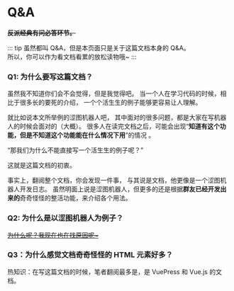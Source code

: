# Q&A

**~~反派经典有问必答环节。~~**

::: tip
虽然都叫 Q&A，但是本页面只是关于这篇文档本身的 Q&A。  
所以，你可以作为看文档看累的放松读物哦~
:::

<h3>Q1: 为什么要写这篇文档？</h3>

虽然我不知道你们会不会觉得，但是我觉得吧。
当一个人在学习代码的时候，相比于很多长的要死的介绍，
一个个活生生的例子能够更容易让人理解。

就比如说本文所举例的涩图机器人吧，
其中面对的很多问题，都是大家在写机器人的时候会面对的（大概）。
很多人在读完文档之后，可能会出现“**知道有这个功能，但是不知道这个功能能在什么情况下用**”的情况 。

“那我们为什么不能直接写一个活生生的例子呢？”

这就是这篇文档的初衷。

事实上，翻阅整个文档，你会发现一件事，
与其说是文档，他更像是一个<Curtain>涩图</Curtain>机器人开发日志。
虽然明面上说是涩图机器人，但更多的还是根据**群友已经开发出来的**奇奇怪怪的整活功能，来介绍各个用法。

<h3>Q2: 为什么是以涩图机器人为例子？</h3>

~~[为什么呢？我现在也在找原因呢~](https://zh.moegirl.org.cn/%E4%B8%BA%E4%BB%80%E4%B9%88%E5%91%A2%EF%BC%9F%E6%88%91%E7%8E%B0%E5%9C%A8%E4%B9%9F%E5%9C%A8%E6%89%BE%E5%8E%9F%E5%9B%A0%E5%91%A2)~~

<h3>Q3：为什么感觉文档奇奇怪怪的 HTML 元素好多？</h3>

热知识：在写这篇文档的时候，笔者翻阅最多是，是 VuePress 和 Vue.js 的文档。
